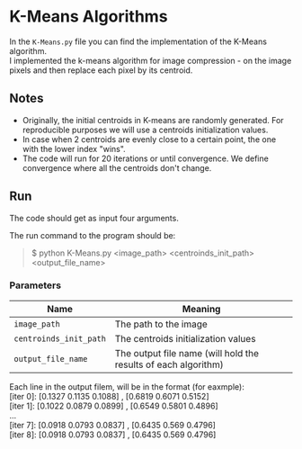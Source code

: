 # K-Means Algorithms

In the `K-Means.py` file you can find the implementation of the K-Means algorithm. <br/>
I implemented the k-means algorithm for image compression - on the image pixels and then replace each pixel by its centroid. <br/>

## Notes
- Originally, the initial centroids in K-means are randomly generated. For reproducible purposes we will use a centroids initialization values.
- In case when 2 centroids are evenly close to a certain point, the one with the lower index "wins".
- The code will run for 20 iterations or until convergence. We define convergence where all the centroids don't change.

##  Run
The code should get as input four arguments.<br/>

The run command to the program should be:<br/>
> $ python K-Means.py <image_path> <centroinds_init_path> <output_file_name> <br/>

### Parameters

Name | Meaning 
-----|-------
`image_path` | The path to the image
`centroinds_init_path` | The centroids initialization values
`output_file_name` | The output file name (will hold the results of each algorithm)

Each line in the output filem, will be in the format (for eaxmple): <br/>
[iter 0]: [0.1327 0.1135 0.1088] , [0.6819 0.6071 0.5152] <br/>
[iter 1]: [0.1022 0.0879 0.0899] , [0.6549 0.5801 0.4896] <br/>
... <br/>
[iter 7]: [0.0918 0.0793 0.0837] , [0.6435 0.569 0.4796] <br/>
[iter 8]: [0.0918 0.0793 0.0837] , [0.6435 0.569 0.4796] 
